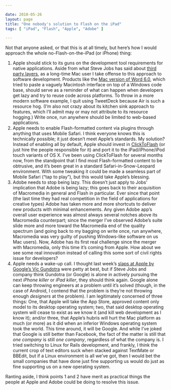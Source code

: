 ```yaml
---

date: 2010-05-26
layout: page
title: "One nobody's solution to Flash on the iPad"
tags: [ "iPad", "Flash", "Apple", "Adobe" ]

---
```


Not that anyone asked, or that this is at all timely, but here’s how I
would approach the whole no-Flash-on-the-iPad (or iPhone) thing:

1.  Apple should stick to its guns on the development tool requirements
    for native applications. Aside from what Steve Jobs has said about
    [third party
    layers](http://www.apple.com/hotnews/thoughts-on-flash/), as a
    long-time Mac user I take offense to this approach to software
    development. Products like the [Mac version of Word
    6.0](http://en.wikipedia.org/wiki/Microsoft_Word#Word_1990_to_1995),
    which tried to paste a vaguely Macintosh interface on top of a
    Windows code base, should serve as a reminder of what can happen
    when developers get lazy and try to reuse code across platforms. To
    throw in a more modern software example, I quit using TweetDeck
    because Air is such a resource hog. (I’m also not crazy about its
    kitchen sink approach to features, which I’ll admit may or may not
    attribute to its resource hogging.) Write once, run anywhere should
    be limited to web-based applications.
2.  Apple needs to enable Flash-formatted content via plugins through
    anything that uses Mobile Safari. I think everyone knows this is
    technically possible; it just doesn’t meet Apple’s standards. My
    solution? Instead of enabling all by default, Apple should invest in
    [ClickToFlash](http://clicktoflash.com/) (or just hire the people
    responsible for it) and port it to the iPad/iPhone/iPod touch
    variants of OS X. I’ve been using ClickToFlash for several months
    now, from the standpoint that I find most Flash-formatted content to
    be obtrusive, and it’s been great in a standard
    Safari-in-Snow-Leopard environment. With some tweaking it could be
    made a seamless part of Mobile Safari (“tap to play”), but this
    would take Apple’s blessing.
3.  Adobe needs to stop being lazy. This doesn’t just apply to Jobs’
    implication that Adobe is being lazy; this goes back to their
    acquisition of Macromedia in general and Flash in particular. Ever
    since that point (the last time they had real competition in the
    field of applications for creative types) Adobe has taken more and
    more shortcuts to deliver new products with minimal enhancements.
    Any given Adobe app’s overall user experience was almost always
    several notches above its Macromedia counterpart; since the merger
    I’ve observed Adobe’s suite slide more and more toward the
    Macromedia end of the quality spectrum (and going back to my bagging
    on write once, run anywhere, Macromedia was very guilty of pushing
    Windows-like software on us Mac users). Now, Adobe has its first
    real challenge since the merger with Macromedia, only this time it’s
    coming from Apple. How about we see some real innovation instead of
    calling this some sort of civil rights issue for developers?
4.  Apple needs a wake-up call. I thought last week’s [slaps at Apple by
    Google’s Vic
    Gundotra](http://www.huffingtonpost.com/2010/05/21/google-slams-apple-at-goo_n_584622.html)
    were petty at best, but if Steve Jobs and company think Gundotra (or
    Google) is alone in actively pursuing the next *iPhone killer* or
    *iPad killer*, they should think again. Google alone can keep
    throwing engineers at a problem until it’s solved (though, in the
    case of Android, I contend that the problem is they’re not throwing
    enough *designers* at the problem). I am legitimately concerned of
    three things: One, that Apple will take the App Store, approved
    content only model to its desktop operating system; two, that said
    desktop operating system will cease to exist as we know it (and kill
    web development as I know it); and/or three, that Apple’s hubris
    will hurt the Mac platform as much (or more) as it did when an
    inferior Windows operating system took the world. This time around,
    it will be Google. And while I’ve joked that Google is still better
    than Facebook, the fact of the matter is still that *one company* is
    still *one company*, regardless of what the company is. I tried
    switching to Linux for Rails development, and frankly, I think the
    current crop of text editors suck when stacked against TextMate or
    BBEdit, but if a Linux environment is all we’ve got, then I would
    bet the small companies that have done just fine supporting us would
    do just as fine supporting us on a new operating system.

Ranting aside, I think points 1 and 2 have merit as practical things the
people at Apple and Adobe could be doing to resolve this issue.
